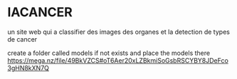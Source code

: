 # IACANCER
un site web qui a classifier des images des organes et la detection de types de cancer


create a folder called models if not exists and place the models there
https://mega.nz/file/49BkVZCS#oT6Aer20xLZBkmiSoGsbRSCYBY8JDeFco3gHN8kXN7Q
